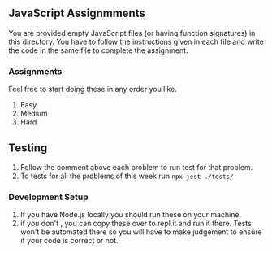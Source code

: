 ## JavaScript Assignmments 

You are provided empty JavaScript files (or having function signatures) in this directory. 
You have to follow the instructions given in each file and write the code in the same file to complete the assignment.


### Assignments
Feel free to start doing these in any order you like.
1. Easy
2. Medium
3. Hard



## Testing 
1. Follow the comment above each problem to run test for that problem.
2. To tests for all the problems of this week run ```npx jest ./tests/```

### Development Setup 

1. If you have Node.js locally you should run these on your machine.
2. if you don't , you can copy these over to repl.it and run it there. Tests won't be automated there so you will have to make judgement to ensure if your code is correct or not.





